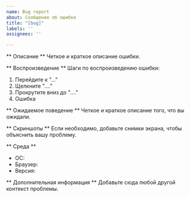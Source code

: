 ```yaml
---
name: Bug report
about: Сообщение об ошибке
title: "[bug]"
labels: ''
assignees: ''

---
```


** Описание **
Четкое и краткое описание ошибки.

** Воспроизведение **
Шаги по воспроизведению ошибки:
1. Перейдите к "..."
2. Щелкните "...."
3. Прокрутите вниз до "...."
4. Ошибка

** Ожидаемое поведение **
Четкое и краткое описание того, что вы ожидали.

** Скриншоты **
Если необходимо, добавьте снимки экрана, чтобы объяснить вашу проблему.

** Среда **
  - ОС: 
  - Браузер: 
  - Версия: 

** Дополнительная информация **
Добавьте сюда любой другой контекст проблемы.
